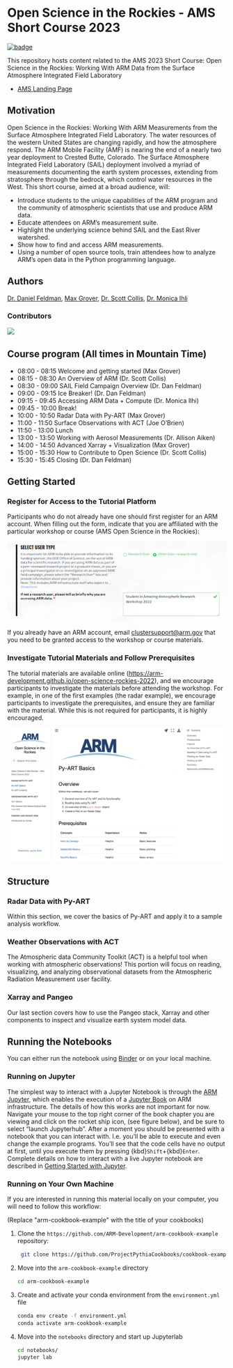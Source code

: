 # Open Science in the Rockies - AMS Short Course 2023

[![badge](https://img.shields.io/static/v1.svg?logo=Jupyter&label=ARM+JupyterHub&message=ACE+Environment&color=blue)](https://jupyterhub.arm.gov/hub/user-redirect/git-pull?repo=https%3A//github.com/ARM-Development/open-science-rockies-2022&urlpath=lab/tree/open-science-rockies-2022/notebooks&branch=main)

This repository hosts content related to the AMS 2023 Short Course: Open Science in the Rockies: Working With ARM Data from the Surface Atmosphere Integrated Field Laboratory

* [AMS Landing Page](https://www.ametsoc.org/index.cfm/ams/education-careers/careers/professional-development/short-courses1/open-science-in-the-rockies-working-with-arm-data-from-the-surface-atmosphere-integrated-field-laboratory/)

## Motivation

Open Science in the Rockies: Working With ARM Measurements from the Surface Atmosphere Integrated Field Laboratory. The water resources of the western United States are changing rapidly, and how the atmosphere respond. The ARM Mobile Facility (AMF) is nearing the end of a nearly two year deployment to Crested Butte, Colorado. The Surface Atmosphere Integrated Field Laboratory (SAIL) deployment involved a myriad of measurements documenting the earth system processes, extending from stratosphere through the bedrock, which control water resources in the West. This short course, aimed at a broad audience, will:

- Introduce students to the unique capabilities of the ARM program and the community of atmospheric scientists that use and produce ARM data.
- Educate attendees on ARM’s measurement suite.
- Highlight the underlying science behind SAIL and the East River watershed.
- Show how to find and access ARM measurements.
- Using a number of open source tools, train attendees how to analyze ARM’s open data in the Python programming language.


## Authors

[Dr. Daniel Feldman](@drfeldman), [Max Grover](@mgrover1), [Dr. Scott Collis](@scollis), [Dr. Monica Ihli](@monicaihli)

### Contributors

<a href="https://github.com/ARM-Development/open-science-rockies/graphs/contributors">
  <img src="https://contrib.rocks/image?repo=ARM-Development/open-science-rockies" />
</a>

## Course program (All times in Mountain Time)
* 08:00 - 08:15 Welcome and getting started (Max Grover)
* 08:15 - 08:30 An Overview of ARM (Dr. Scott Collis)
* 08:30 - 09:00 SAIL Field Campaign Overview (Dr. Dan Feldman)
* 09:00 - 09:15 Ice Breaker! (Dr. Dan Feldman)
* 09:15 - 09:45 Accessing ARM Data + Compute (Dr. Monica Ilhi)
* 09:45 - 10:00 Break!
* 10:00 - 10:50 Radar Data with Py-ART (Max Grover)
* 11:00 - 11:50 Surface Observations with ACT (Joe O’Brien)
* 11:50 - 13:00 Lunch
* 13:00 - 13:50 Working with Aerosol Measurements (Dr. Allison Aiken)
* 14:00 - 14:50 Advanced Xarray + Visualization (Max Grover)
* 15:00 - 15:30 How to Contribute to Open Science (Dr. Scott Collis)
* 15:30 - 15:45 Closing (Dr. Dan Feldman)

## Getting Started

### Register for Access to the Tutorial Platform

Participants who do not already have one should first register for an ARM account. When filling out the form, indicate that you are affiliated with the particular workshop or course (AMS Open Science in the Rockies):

![ARM user registration screenshot](notebooks/images/arm-registration-instructions.png)

If you already have an ARM account, email clustersupport@arm.gov that you need to be granted access to the workshop or course materials.

### Investigate Tutorial Materials and Follow Prerequisites

The tutorial materials are available online (https://arm-development.github.io/open-science-rockies-2022), and we encourage participants to investigate the materials before attending the workshop. For example, in one of the first examples (the radar example), we encourage participants to investigate the prerequisites, and ensure they are familiar with the material. While this is not required for participants, it is highly encouraged.

![Example tutorial material](notebooks/images/arm-tutorial-screenshot.png)

## Structure

### Radar Data with Py-ART
Within this section, we cover the basics of Py-ART and apply it to a sample analysis workflow.

### Weather Observations with ACT
The Atmospheric data Community Toolkit (ACT) is a helpful tool when working with atmospheric observations! This portion will focus on reading, visualizing, and analyzing observational datasets from the Atmospheric Radiation Measurement user facility.

### Xarray and Pangeo
Our last section covers how to use the Pangeo stack, Xarray and other components to inspect and visualize earth system model data.

## Running the Notebooks
You can either run the notebook using [Binder](https://mybinder.org/) or on your local machine.

### Running on Jupyter

The simplest way to interact with a Jupyter Notebook is through the
[ARM Jupyter](https://jupyterhub.arm.gov), which enables the execution of a
[Jupyter Book](https://jupyterbook.org) on ARM infrastructure. The details of how this works are not
important for now. Navigate your mouse to
the top right corner of the book chapter you are viewing and click
on the rocket ship icon, (see figure below), and be sure to select
“launch Jupyterhub”. After a moment you should be presented with a
notebook that you can interact with. I.e. you’ll be able to execute
and even change the example programs. You’ll see that the code cells
have no output at first, until you execute them by pressing
{kbd}`Shift`\+{kbd}`Enter`. Complete details on how to interact with
a live Jupyter notebook are described in [Getting Started with
Jupyter](https://foundations.projectpythia.org/foundations/getting-started-jupyter.html).

### Running on Your Own Machine
If you are interested in running this material locally on your computer, you will need to follow this workflow:

(Replace "arm-cookbook-example" with the title of your cookbooks)   

1. Clone the `https://github.com/ARM-Development/arm-cookbook-example` repository:

   ```bash
    git clone https://github.com/ProjectPythiaCookbooks/cookbook-example.git
    ```  
1. Move into the `arm-cookbook-example` directory
    ```bash
    cd arm-cookbook-example
    ```  
1. Create and activate your conda environment from the `environment.yml` file
    ```bash
    conda env create -f environment.yml
    conda activate arm-cookbook-example
    ```  
1.  Move into the `notebooks` directory and start up Jupyterlab
    ```bash
    cd notebooks/
    jupyter lab
    ```
